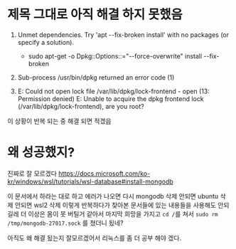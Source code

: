 # 제목 그대로 아직 해결 하지 못했음

1. Unmet dependencies. Try 'apt --fix-broken install' with no packages (or specify a solution).

   - sudo apt-get -o Dpkg::Options::="--force-overwrite" install --fix-broken

2. Sub-process /usr/bin/dpkg returned an error code (1)

3. E: Could not open lock file /var/lib/dpkg/lock-frontend - open (13: Permission denied)
   E: Unable to acquire the dpkg frontend lock (/var/lib/dpkg/lock-frontend), are you root?

이 상황이 반복 되는 중
해결 되면 적겠읍


# 왜 성공했지?
진짜로 잘 모르겠다
https://docs.microsoft.com/ko-kr/windows/wsl/tutorials/wsl-database#install-mongodb

이 문서에서 하라는 대로 하고 에러가 나오면 다시 mongodb 삭제
안되면 ubuntu 삭제 
안되면 wsl2 삭제
이렇게 반복하다가 찾아본 문서들에 있는 내용들을 사용해도
안되길레 더 이상은 몸이 못 버틸거 같아서 마지막 희망을 가지고
`cd /`를 쳐서 
`sudo rm /tmp/mongodb-27017.sock` 를 쳤더니 됬네?

아직도 왜 해결 됬는지 잘모르겠어서 리눅스를 좀 더 공부 해야 겠다.